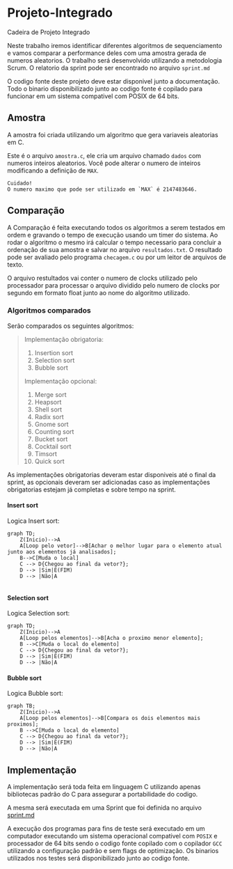 # Projeto-Integrado

Cadeira de Projeto Integrado

Neste trabalho iremos identificar diferentes algoritmos de sequenciamento e vamos comparar a performance deles com uma amostra gerada de numeros aleatorios.
O trabalho será desenvolvido utilizando a metodologia Scrum. O relatorio da sprint pode ser encontrado no arquivo `sprint.md`

O codigo fonte deste projeto deve estar disponivel junto a documentação.
Todo o binario disponibilizado junto ao codigo fonte é copilado para funcionar em um sistema compativel com POSIX de 64 bits.

## Amostra

A amostra foi criada utilizando um algoritmo que gera variaveis aleatorias em C.

Este é o arquivo `amostra.c`, ele cria um arquivo chamado `dados` com numeros inteiros aleatorios.
Você pode alterar o numero de inteiros modificando a definição de `MAX`.

```
Cuidado!
O numero maximo que pode ser utilizado em `MAX` é 2147483646.
```

## Comparação

A Comparação é feita executando todos os algoritmos a serem testados em ordem e gravando o tempo de execução usando um timer do sistema.
Ao rodar o algoritmo o mesmo irá calcular o tempo necessario para concluir a ordenação de sua amostra e salvar no arquivo `resultados.txt`.
O resultado pode ser avaliado pelo programa `checagem.c` ou por um leitor de arquivos de texto.

O arquivo restultados vai conter o numero de clocks utilizado pelo processador para processar o arquivo dividido pelo numero de clocks por segundo em formato float junto ao nome do algoritmo utilizado.

### Algoritmos comparados

Serão comparados os seguintes algoritmos:

> Implementação obrigatoria:
> 
> 1. Insertion sort
> 2. Selection sort
> 3. Bubble sort
> 
> Implementação opcional:
> 
> 1. Merge sort
> 2. Heapsort
> 3. Shell sort
> 4. Radix sort
> 5. Gnome sort
> 6. Counting sort
> 7. Bucket sort
> 8. Cocktail sort
> 9. Timsort
> 10. Quick sort

As implementações obrigatorias deveram estar disponiveis até o final da sprint, as opcionais deveram ser adicionadas caso as implementações obrigatorias estejam já completas e sobre tempo na sprint.

#### Insert sort

Logica Insert sort:

```mermaid
graph TD;
    Z(Inicio)-->A
    A[Loop pelo vetor]-->B[Achar o melhor lugar para o elemento atual junto aos elementos já analisados];
    B-->C[Muda o local]
    C --> D{Chegou ao final da vetor?};
    D --> |Sim|E(FIM)
    D --> |Não|A
    
```

#### Selection sort

Logica Selection sort:

```mermaid
graph TD;
    Z(Inicio)-->A
    A[Loop pelos elementos]-->B[Acha o proximo menor elemento];
    B -->C[Muda o local do elemento]
    C --> D{Chegou ao final da vetor?};
    D --> |Sim|E(FIM)
    D --> |Não|A
```

#### Bubble sort

Logica Bubble sort:

```mermaid
graph TB;
    Z(Inicio)-->A
    A[Loop pelos elementos]-->B[Compara os dois elementos mais proximos];
    B -->C[Muda o local do elemento]
    C --> D{Chegou ao final da vetor?};
    D --> |Sim|E(FIM)
    D --> |Não|A
```

##

## Implementação

A implementação será toda feita em linguagem C utilizando apenas bibliotecas padrão do C para assegurar a portabilidade do codigo.

A mesma será executada em uma Sprint que foi definida no arquivo [sprint.md](sprint.md)

A execução dos programas para fins de teste será executado em um computador executando um sistema operacional compativel com `POSIX` e processador de 64 bits sendo o codigo fonte copilado com o copilador `GCC` utilizando a configuração padrão e sem flags de optimização. Os binarios utilizados nos testes será disponibilizado junto ao codigo fonte.
